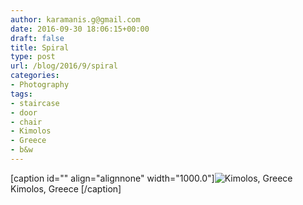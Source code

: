 ```yaml
---
author: karamanis.g@gmail.com
date: 2016-09-30 18:06:15+00:00
draft: false
title: Spiral
type: post
url: /blog/2016/9/spiral
categories:
- Photography
tags:
- staircase
- door
- chair
- Kimolos
- Greece
- b&w
---
```


[caption id="" align="alignnone" width="1000.0"]![ Kimolos, Greece ](/images/2016-09-30-20169spiral/image-asset.jpeg)
 Kimolos, Greece [/caption]
